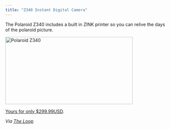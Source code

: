 ```yaml
---
title: "Z340 Instant Digital Camera"
---
```

<p>The Polaroid Z340 includes a built in ZINK printer so you can relive the days of the polaroid picture.</p>
<p><img src="https://chrisenns.com/wp-content/uploads/2011/11/t400_a3649b638ec996a0c7759932a8fb7681.png" alt="Polaroid Z340" title="Polaroid Z340" width="400" height="213" class="aligncenter size-full wp-image-19786" /></p>
<p><a href="http://store.polaroid.com/product/9/356223/Z340/_/Z340_Instant_Digital_Camera">Yours for only $299.99USD</a>.</p>
<p><em>Via <a href="http://www.loopinsight.com/2011/11/10/polaroids-z340-instant-digital-camera-brings-back-the-70s">The Loop</a></em></p>
